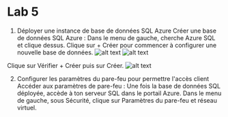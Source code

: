# Lab 5
1. Déployer une instance de base de données SQL Azure
Créer une base de données SQL Azure :
Dans le menu de gauche, cherche Azure SQL et clique dessus.
Clique sur + Créer pour commencer à configurer une nouvelle base de données.
![alt text](<Capture d’écran 2024-10-02 à 15.59.44.png>)
![alt text](<Capture d’écran 2024-10-02 à 16.05.50.png>)

Clique sur Vérifier + Créer puis sur Créer.
![alt text](<Capture d’écran 2024-10-02 à 16.06.13.png>)

2. Configurer les paramètres du pare-feu pour permettre l'accès client
Accéder aux paramètres de pare-feu :
Une fois la base de données SQL déployée, accède à ton serveur SQL dans le portail Azure.
Dans le menu de gauche, sous Sécurité, clique sur Paramètres du pare-feu et réseau virtuel.